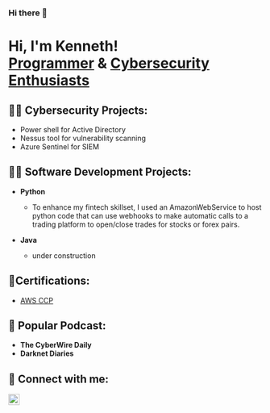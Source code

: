 ### Hi there 👋

<!--
**keyboardandcoffee/keyboardandcoffee** is a ✨ _special_ ✨ repository because its `README.md` (this file) appears on your GitHub profile.

Here are some ideas to get you started:

- 🔭 I’m currently working on ...
- 🌱 I’m currently learning ...
- 👯 I’m looking to collaborate on ...
- 🤔 I’m looking for help with ...
- 💬 Ask me about ...
- 📫 How to reach me: ...
- 😄 Pronouns: ...
- ⚡ Fun fact: ...
-->

<h1>Hi, I'm Kenneth! <br/><a href="https://github.com/keyboardandcoffee">Programmer</a> & <a href="https://www.github.com/keyboardandcoffee">Cybersecurity Enthusiasts</a></h1>

<h2>👨‍💻 Cybersecurity Projects:</h2>


- Power shell for Active Directory
- Nessus tool for vulnerability scanning
- Azure Sentinel for SIEM
 

<h2>👨‍💻 Software Development Projects:</h2>

- <b>Python</b>
  - To enhance my fintech skillset, I used an AmazonWebService to host python code that can use webhooks to make automatic calls to a trading platform to open/close trades for stocks or forex pairs. 

- <b>Java</b>
  - under construction


<h2>📜Certifications:</h2>

- [AWS CCP](https://www.credly.com/badges/be474b9f-d253-403a-969d-cef2a9b8725c/public_url)

<h2>📱 Popular Podcast:</h2>

- <b>The CyberWire Daily</b>
- <b>Darknet Diaries</b>

<h2> 🤳 Connect with me:</h2>

[<img align="left" alt="JoshMadakor | LinkedIn" width="22px" src="https://cdn.jsdelivr.net/npm/simple-icons@v3/icons/linkedin.svg" />][linkedin]

[linkedin]: https://linkedin.com/in/kenneth-nolley-jr-a61236a8

<!--
Here are some ideas to get you started:

- 🔭 I’m currently working on ...
- 🌱 I’m currently learning ...
- 👯 I’m looking to collaborate on ...
- 🤔 I’m looking for help with ...
- 💬 Ask me about ...
- 📫 How to reach me: ...
- 😄 Pronouns: ...
- ⚡ Fun fact: ...
-->
